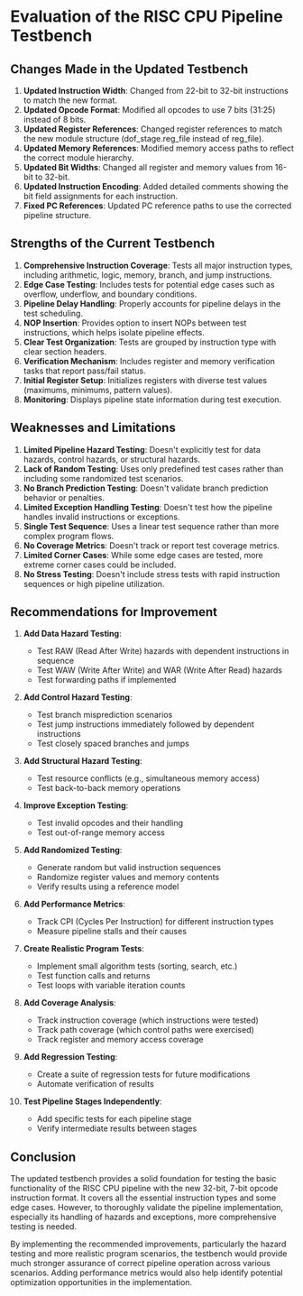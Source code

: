 # Evaluation of the RISC CPU Pipeline Testbench

## Changes Made in the Updated Testbench

1. **Updated Instruction Width**: Changed from 22-bit to 32-bit instructions to match the new format.
2. **Updated Opcode Format**: Modified all opcodes to use 7 bits (31:25) instead of 8 bits.
3. **Updated Register References**: Changed register references to match the new module structure (dof_stage.reg_file instead of reg_file).
4. **Updated Memory References**: Modified memory access paths to reflect the correct module hierarchy.
5. **Updated Bit Widths**: Changed all register and memory values from 16-bit to 32-bit.
6. **Updated Instruction Encoding**: Added detailed comments showing the bit field assignments for each instruction.
7. **Fixed PC References**: Updated PC reference paths to use the corrected pipeline structure.

## Strengths of the Current Testbench

1. **Comprehensive Instruction Coverage**: Tests all major instruction types, including arithmetic, logic, memory, branch, and jump instructions.
2. **Edge Case Testing**: Includes tests for potential edge cases such as overflow, underflow, and boundary conditions.
3. **Pipeline Delay Handling**: Properly accounts for pipeline delays in the test scheduling.
4. **NOP Insertion**: Provides option to insert NOPs between test instructions, which helps isolate pipeline effects.
5. **Clear Test Organization**: Tests are grouped by instruction type with clear section headers.
6. **Verification Mechanism**: Includes register and memory verification tasks that report pass/fail status.
7. **Initial Register Setup**: Initializes registers with diverse test values (maximums, minimums, pattern values).
8. **Monitoring**: Displays pipeline state information during test execution.

## Weaknesses and Limitations

1. **Limited Pipeline Hazard Testing**: Doesn't explicitly test for data hazards, control hazards, or structural hazards.
2. **Lack of Random Testing**: Uses only predefined test cases rather than including some randomized test scenarios.
3. **No Branch Prediction Testing**: Doesn't validate branch prediction behavior or penalties.
4. **Limited Exception Handling Testing**: Doesn't test how the pipeline handles invalid instructions or exceptions.
5. **Single Test Sequence**: Uses a linear test sequence rather than more complex program flows.
6. **No Coverage Metrics**: Doesn't track or report test coverage metrics.
7. **Limited Corner Cases**: While some edge cases are tested, more extreme corner cases could be included.
8. **No Stress Testing**: Doesn't include stress tests with rapid instruction sequences or high pipeline utilization.

## Recommendations for Improvement

1. **Add Data Hazard Testing**: 
   - Test RAW (Read After Write) hazards with dependent instructions in sequence
   - Test WAW (Write After Write) and WAR (Write After Read) hazards
   - Test forwarding paths if implemented

2. **Add Control Hazard Testing**:
   - Test branch misprediction scenarios
   - Test jump instructions immediately followed by dependent instructions
   - Test closely spaced branches and jumps

3. **Add Structural Hazard Testing**:
   - Test resource conflicts (e.g., simultaneous memory access)
   - Test back-to-back memory operations

4. **Improve Exception Testing**:
   - Test invalid opcodes and their handling
   - Test out-of-range memory access

5. **Add Randomized Testing**:
   - Generate random but valid instruction sequences
   - Randomize register values and memory contents
   - Verify results using a reference model

6. **Add Performance Metrics**:
   - Track CPI (Cycles Per Instruction) for different instruction types
   - Measure pipeline stalls and their causes

7. **Create Realistic Program Tests**:
   - Implement small algorithm tests (sorting, search, etc.)
   - Test function calls and returns
   - Test loops with variable iteration counts

8. **Add Coverage Analysis**:
   - Track instruction coverage (which instructions were tested)
   - Track path coverage (which control paths were exercised)
   - Track register and memory access coverage

9. **Add Regression Testing**:
   - Create a suite of regression tests for future modifications
   - Automate verification of results

10. **Test Pipeline Stages Independently**:
    - Add specific tests for each pipeline stage
    - Verify intermediate results between stages

## Conclusion

The updated testbench provides a solid foundation for testing the basic functionality of the RISC CPU pipeline with the new 32-bit, 7-bit opcode instruction format. It covers all the essential instruction types and some edge cases. However, to thoroughly validate the pipeline implementation, especially its handling of hazards and exceptions, more comprehensive testing is needed.

By implementing the recommended improvements, particularly the hazard testing and more realistic program scenarios, the testbench would provide much stronger assurance of correct pipeline operation across various scenarios. Adding performance metrics would also help identify potential optimization opportunities in the implementation. 